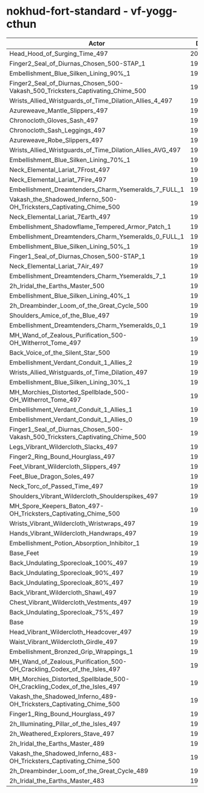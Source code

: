 # nokhud-fort-standard - vf-yogg-cthun
| Actor | DPS | Increase |
|---|:---:|:---:|
|Head_Hood_of_Surging_Time_497|200176|2.92%|
|Finger2_Seal_of_Diurnas_Chosen_500-STAP_1|197188|1.38%|
|Embellishment_Blue_Silken_Lining_90%_1|197119|1.34%|
|Finger2_Seal_of_Diurnas_Chosen_500-Vakash_500_Tricksters_Captivating_Chime_500|197013|1.29%|
|Wrists_Allied_Wristguards_of_Time_Dilation_Allies_4_497|196923|1.24%|
|Azureweave_Mantle_Slippers_497|196856|1.21%|
|Chronocloth_Gloves_Sash_497|196836|1.20%|
|Chronocloth_Sash_Leggings_497|196783|1.17%|
|Azureweave_Robe_Slippers_497|196757|1.16%|
|Wrists_Allied_Wristguards_of_Time_Dilation_Allies_AVG_497|196560|1.06%|
|Embellishment_Blue_Silken_Lining_70%_1|196525|1.04%|
|Neck_Elemental_Lariat_7Frost_497|196360|0.95%|
|Neck_Elemental_Lariat_7Fire_497|196289|0.92%|
|Embellishment_Dreamtenders_Charm_Ysemeralds_7_FULL_1|196194|0.87%|
|Vakash_the_Shadowed_Inferno_500-OH_Tricksters_Captivating_Chime_500|196127|0.83%|
|Neck_Elemental_Lariat_7Earth_497|196058|0.80%|
|Embellishment_Shadowflame_Tempered_Armor_Patch_1|196035|0.79%|
|Embellishment_Dreamtenders_Charm_Ysemeralds_0_FULL_1|195972|0.75%|
|Embellishment_Blue_Silken_Lining_50%_1|195944|0.74%|
|Finger1_Seal_of_Diurnas_Chosen_500-STAP_1|195924|0.73%|
|Neck_Elemental_Lariat_7Air_497|195892|0.71%|
|Embellishment_Dreamtenders_Charm_Ysemeralds_7_1|195751|0.64%|
|2h_Iridal_the_Earths_Master_500|195732|0.63%|
|Embellishment_Blue_Silken_Lining_40%_1|195643|0.59%|
|2h_Dreambinder_Loom_of_the_Great_Cycle_500|195642|0.58%|
|Shoulders_Amice_of_the_Blue_497|195516|0.52%|
|Embellishment_Dreamtenders_Charm_Ysemeralds_0_1|195508|0.52%|
|MH_Wand_of_Zealous_Purification_500-OH_Witherrot_Tome_497|195455|0.49%|
|Back_Voice_of_the_Silent_Star_500|195396|0.46%|
|Embellishment_Verdant_Conduit_1_Allies_2|195341|0.43%|
|Wrists_Allied_Wristguards_of_Time_Dilation_497|195308|0.41%|
|Embellishment_Blue_Silken_Lining_30%_1|195298|0.41%|
|MH_Morchies_Distorted_Spellblade_500-OH_Witherrot_Tome_497|195288|0.40%|
|Embellishment_Verdant_Conduit_1_Allies_1|195271|0.39%|
|Embellishment_Verdant_Conduit_1_Allies_0|195235|0.38%|
|Finger1_Seal_of_Diurnas_Chosen_500-Vakash_500_Tricksters_Captivating_Chime_500|195077|0.29%|
|Legs_Vibrant_Wildercloth_Slacks_497|195023|0.27%|
|Finger2_Ring_Bound_Hourglass_497|194965|0.24%|
|Feet_Vibrant_Wildercloth_Slippers_497|194884|0.19%|
|Feet_Blue_Dragon_Soles_497|194815|0.16%|
|Neck_Torc_of_Passed_Time_497|194809|0.16%|
|Shoulders_Vibrant_Wildercloth_Shoulderspikes_497|194773|0.14%|
|MH_Spore_Keepers_Baton_497-OH_Tricksters_Captivating_Chime_500|194765|0.13%|
|Wrists_Vibrant_Wildercloth_Wristwraps_497|194708|0.10%|
|Hands_Vibrant_Wildercloth_Handwraps_497|194675|0.09%|
|Embellishment_Potion_Absorption_Inhibitor_1|194664|0.08%|
|Base_Feet|194637|0.07%|
|Back_Undulating_Sporecloak_100%_497|194635|0.07%|
|Back_Undulating_Sporecloak_90%_497|194599|0.05%|
|Back_Undulating_Sporecloak_80%_497|194578|0.04%|
|Back_Vibrant_Wildercloth_Shawl_497|194560|0.03%|
|Chest_Vibrant_Wildercloth_Vestments_497|194535|0.02%|
|Back_Undulating_Sporecloak_75%_497|194529|0.01%|
|Base|194505|0.00%|
|Head_Vibrant_Wildercloth_Headcover_497|194489|-0.01%|
|Waist_Vibrant_Wildercloth_Girdle_497|194456|-0.03%|
|Embellishment_Bronzed_Grip_Wrappings_1|194336|-0.09%|
|MH_Wand_of_Zealous_Purification_500-OH_Crackling_Codex_of_the_Isles_497|194323|-0.09%|
|MH_Morchies_Distorted_Spellblade_500-OH_Crackling_Codex_of_the_Isles_497|194313|-0.10%|
|Vakash_the_Shadowed_Inferno_489-OH_Tricksters_Captivating_Chime_500|193970|-0.28%|
|Finger1_Ring_Bound_Hourglass_497|193877|-0.32%|
|2h_Illuminating_Pillar_of_the_Isles_497|193769|-0.38%|
|2h_Weathered_Explorers_Stave_497|193338|-0.60%|
|2h_Iridal_the_Earths_Master_489|192944|-0.80%|
|Vakash_the_Shadowed_Inferno_483-OH_Tricksters_Captivating_Chime_500|192782|-0.89%|
|2h_Dreambinder_Loom_of_the_Great_Cycle_489|192637|-0.96%|
|2h_Iridal_the_Earths_Master_483|191351|-1.62%|
